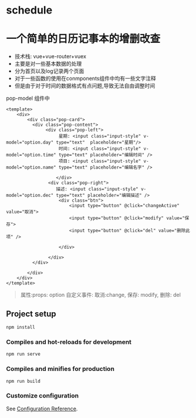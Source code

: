 # schedule
# 一个简单的日历记事本的增删改查
- 技术栈: vue+vue-router+vuex
- 主要是对一些基本数据的处理
- 分为首页以及log记录两个页面
- 对于一些函数的使用在conmponents组件中均有一些文字注释
- 但是由于对于时间的数据格式有点问题,导致无法自由调整时间

pop-model 组件中
```
<template>
    <div>
        <div class="pop-card">
          <div class="pop-content">
               <div class="pop-left">
                    星期: <input class="input-style" v-model="option.day" type="text"  placeholder="星期"/>
                    时间: <input class="input-style" v-model="option.time" type="text" placeholder="编辑时间" />
                    项目: <input class="input-style" v-model="option.name" type="text" placeholder="编辑名字" />
                   
                   </div>
                <div class="pop-right">
                   描述: <input class="input-style" v-model="option.dec" type="text" placeholder="编辑描述" />
                    <div class="btn">
                        <input type="button" @click="changeActive" value="取消">
                        <input type="button" @click="modify" value="保存">
                        <input type="button" @click="del" value="删除此项" />

                    </div>
                    
                </div>
          </div>
                  
        </div>
    </div>
</template>

```
>属性:props: option
>自定义事件: 取消:change, 保存: modify, 删除: del

## Project setup
```
npm install
```

### Compiles and hot-reloads for development
```
npm run serve
```

### Compiles and minifies for production
```
npm run build
```


### Customize configuration
See [Configuration Reference](https://cli.vuejs.org/config/).
